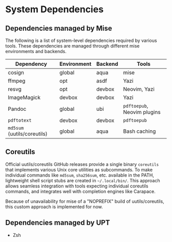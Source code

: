 # System Dependencies

## Dependencies managed by Mise

The following is a list of system-level dependencies required by various tools.
These dependencies are managed through different mise environments and
backends.

| Dependency | Environment | Backend | Tools |
|------------|-------------|---------|-------|
| cosign | global | aqua | mise |
| ffmpeg | opt | asdf | Yazi |
| resvg | opt | devbox | Neovim, Yazi |
| ImageMagick | devbox | devbox | Yazi |
| Pandoc | global | ubi | `pdftoepub`, Neovim plugins |
| `pdftotext` | devbox | devbox | `pdftoepub` |
| `md5sum` (uutils/coreutils) | global | aqua | Bash caching |

## Coreutils

Official uutils/coreutils GitHub releases provide a single binary `coreutils`
that implements various Unix core utilities as subcommands. To make individual
commands like `md5sum`, `sha256sum`, etc. available in the PATH, lightweight
shell script stubs are created in `~/.local/bin/`. This approach allows
seamless integration with tools expecting individual coreutils commands, and
integrates well with completion engines like Carapace.

Because of unavailability for mise of a "NOPREFIX" build of uutils/coreutils,
this custom approach is implemented for now.

## Dependencies managed by UPT

- Zsh
